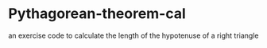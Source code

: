 # Pythagorean-theorem-cal 
an exercise code to calculate the length of the hypotenuse of a right triangle
